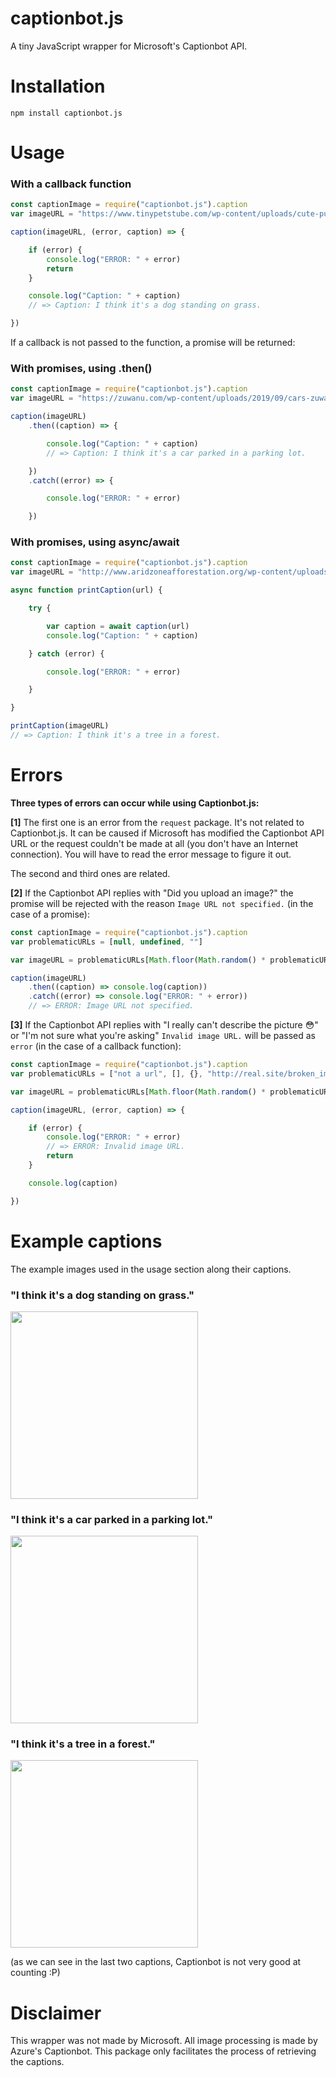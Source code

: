 # captionbot.js

A tiny JavaScript wrapper for Microsoft's Captionbot API.

# Installation

```
npm install captionbot.js
```

# Usage

### With a callback function

```javascript
const captionImage = require("captionbot.js").caption
var imageURL = "https://www.tinypetstube.com/wp-content/uploads/cute-puppy-picture-1.jpg"

caption(imageURL, (error, caption) => {

    if (error) {
        console.log("ERROR: " + error)
        return
    }

    console.log("Caption: " + caption)
    // => Caption: I think it's a dog standing on grass.

})
```

If a callback is not passed to the function, a promise will be returned:

### With promises, using .then()

```javascript
const captionImage = require("captionbot.js").caption
var imageURL = "https://zuwanu.com/wp-content/uploads/2019/09/cars-zuwanu.jpg"

caption(imageURL)
    .then((caption) => {

        console.log("Caption: " + caption)
        // => Caption: I think it's a car parked in a parking lot.

    })
    .catch((error) => {

        console.log("ERROR: " + error)

    })
```

### With promises, using async/await

```javascript
const captionImage = require("captionbot.js").caption
var imageURL = "http://www.aridzoneafforestation.org/wp-content/uploads/2018/01/europeslostf.jpg"

async function printCaption(url) {

    try {

        var caption = await caption(url)
        console.log("Caption: " + caption)

    } catch (error) {

        console.log("ERROR: " + error)

    }

}

printCaption(imageURL)
// => Caption: I think it's a tree in a forest.
```

# Errors

**Three types of errors can occur while using Captionbot.js:**

**[1]** The first one is an error from the `request` package. It's not related to Captionbot.js. It can be caused if Microsoft has modified the Captionbot API URL or the request couldn't be made at all (you don't have an Internet connection). You will have to read the error message to figure it out.

The second and third ones are related.

**[2]** If the Captionbot API replies with "Did you upload an image?" the promise will be rejected with the reason `Image URL not specified.` (in the case of a promise):

```javascript
const captionImage = require("captionbot.js").caption
var problematicURLs = [null, undefined, ""]

var imageURL = problematicURLs[Math.floor(Math.random() * problematicURLs.length)]

caption(imageURL)
    .then((caption) => console.log(caption))
    .catch((error) => console.log("ERROR: " + error))
    // => ERROR: Image URL not specified.
```

**[3]** If the Captionbot API replies with "I really can't describe the picture 😳" or "I'm not sure what you're asking" `Invalid image URL.` will be passed as `error` (in the case of a callback function):

```javascript
const captionImage = require("captionbot.js").caption
var problematicURLs = ["not a url", [], {}, "http://real.site/broken_img_404"]

var imageURL = problematicURLs[Math.floor(Math.random() * problematicURLs.length)]

caption(imageURL, (error, caption) => {

    if (error) {
        console.log("ERROR: " + error)
        // => ERROR: Invalid image URL.
        return
    }

    console.log(caption)

})
```

# Example captions

The example images used in the usage section along their captions.

### "I think it's a dog standing on grass."
<img src="https://www.tinypetstube.com/wp-content/uploads/cute-puppy-picture-1.jpg" width="300" >


### "I think it's a car parked in a parking lot."
<img src="https://zuwanu.com/wp-content/uploads/2019/09/cars-zuwanu.jpg" width="300" >

### "I think it's a tree in a forest."
<img src="http://www.aridzoneafforestation.org/wp-content/uploads/2018/01/europeslostf.jpg" width="300" >

(as we can see in the last two captions, Captionbot is not very good at counting :P)

# Disclaimer

This wrapper was not made by Microsoft. All image processing is made by Azure's Captionbot. This package only facilitates the process of retrieving the captions.

